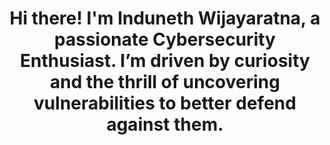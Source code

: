<h1 align="center">Hi there! I'm Induneth Wijayaratna, a passionate Cybersecurity Enthusiast. I’m driven by curiosity and the thrill of uncovering vulnerabilities to better defend against them.</h1>

